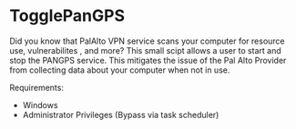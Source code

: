 # TogglePanGPS
Did you know that PalAlto VPN service scans your computer for resource use, vulnerabilites , and more? This small scipt allows a user to start and stop the PANGPS service. This mitigates the issue of the Pal Alto Provider from collecting data about your computer when not in use. 

Requirements:
* Windows
* Administrator Privileges (Bypass via task scheduler)